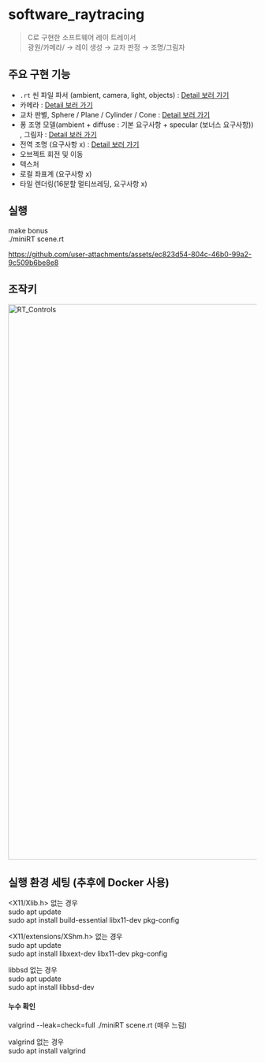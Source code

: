 
# software_raytracing
> C로 구현한 소프트웨어 레이 트레이서  
> 광원/카메라/ → 레이 생성 → 교차 판정 → 조명/그림자  

  
## 주요 구현 기능  
- `.rt` 씬 파일 파서 (ambient, camera, light, objects) : [Detail 보러 가기](docs/DETAIL_1_ENVIRONMENT_AND_PARSER.md)  
- 카메라 : [Detail 보러 가기](docs/DETAIL_2_CAMERA.md)  
- 교차 판별, Sphere / Plane / Cylinder / Cone : [Detail 보러 가기](docs/DETAIL_3_INTERSECTER_AND_SCALABILITY.md)   
- 퐁 조명 모델(ambient + diffuse : 기본 요구사항 + specular (보너스 요구사항)) , 그림자 : [Detail 보러 가기](docs/DETAIL_4_LIGHT_AND_SHADOW.md)   
- 전역 조명 (요구사항 x)  :  [Detail 보러 가기](docs/DETAIL_5_GI.md)  
- 오브젝트 회전 및 이동  
- 텍스처 
- 로컬 좌표계 (요구사항 x)  
- 타일 렌더링(16분할 멀티쓰레딩, 요구사항 x)  



## 실행  
  make bonus  
  ./miniRT scene.rt  



https://github.com/user-attachments/assets/ec823d54-804c-46b0-99a2-9c509b6be8e8




## 조작키
  <img width="3373" height="1127" alt="RT_Controls" src="https://github.com/user-attachments/assets/4aeab5d4-0435-497e-bb05-cb7d25032e91" />


## 실행 환경 세팅 (추후에 Docker 사용)  
<X11/Xlib.h> 없는 경우   
sudo apt update  
sudo apt install build-essential libx11-dev pkg-config  

<X11/extensions/XShm.h> 없는 경우  
sudo apt update  
sudo apt install libxext-dev libx11-dev pkg-config  

libbsd 없는 경우  
sudo apt update  
sudo apt install libbsd-dev  

#### 누수 확인  
valgrind --leak=check=full ./miniRT scene.rt (매우 느림)  

valgrind 없는 경우  
sudo apt install valgrind  



  
  
